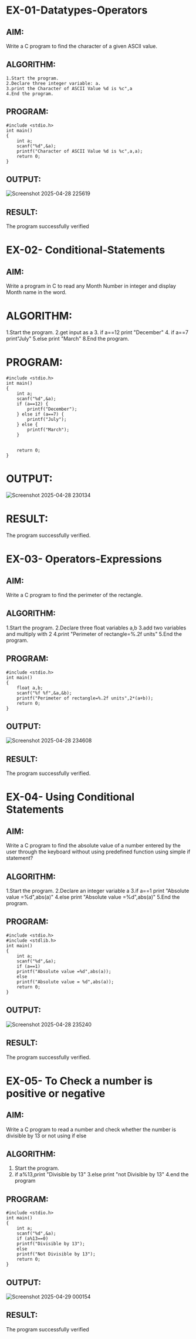 # EX-01-Datatypes-Operators
## AIM:
Write a C program to find the character of a given ASCII value.

## ALGORITHM:
```
1.Start the program.
2.Declare three integer variable: a.
3.print the Character of ASCII Value %d is %c",a
4.End the program.
```
## PROGRAM:

```
#include <stdio.h>
int main()
{
    int a;
    scanf("%d",&a);
    printf("Character of ASCII Value %d is %c",a,a);
    return 0;
}
```
## OUTPUT:
![Screenshot 2025-04-28 225619](https://github.com/user-attachments/assets/40a6701e-1866-487b-9e2a-c27383c5f206)


## RESULT:
The program successfully verified

# EX-02- Conditional-Statements
## AIM:
Write a program in C to read any Month Number in integer and display Month name in the word.

# ALGORITHM:
1.Start the program.
2.get input as a
3. if a==12 print "December"
4. if a==7 print"July"
5.else print "March"
8.End the program.

# PROGRAM:

```
#include <stdio.h>
int main()  
{
    int a;
    scanf("%d",&a);
    if (a==12) {
        printf("December");
    } else if (a==7) {
        printf("July");
    } else {
        printf("March");
    }
        
    
    return 0;
}
```
# OUTPUT:
![Screenshot 2025-04-28 230134](https://github.com/user-attachments/assets/78c7f0a8-1217-4c16-bed4-a8057d7b8149)


# RESULT:
The program successfully verified.
 
 
 
# EX-03- Operators-Expressions
## AIM:
Write a C program to find the perimeter of the rectangle.


## ALGORITHM:
1.Start the program.
2.Declare three float variables a,b
3.add two variables and multiply with 2
4.print "Perimeter of rectangle=%.2f units"
5.End the program.

## PROGRAM:
```
#include <stdio.h>
int main()
{
    float a,b;
    scanf("%f %f",&a,&b);
    printf("Perimeter of rectangle=%.2f units",2*(a+b));
    return 0;
}
```
## OUTPUT:
![Screenshot 2025-04-28 234608](https://github.com/user-attachments/assets/0c988764-f35b-4295-a1cf-a1e9e41f0409)


## RESULT:
The program successfully verified.

# EX-04- Using Conditional Statements

## AIM:
Write a C program to find the absolute value of a number entered by the user through the keyboard without using predefined function using simple if statement?
## ALGORITHM:
1.Start the program.
2.Declare an integer variable a
3.if a==1 print "Absolute value =%d",abs(a)"
4.else print "Absolute value =%d",abs(a)"
5.End the program.

## PROGRAM:

```
#include <stdio.h>
#include <stdlib.h>
int main()
{
    int a;
    scanf("%d",&a);
    if (a==1)
    printf("Absolute value =%d",abs(a));
    else
    printf("Absolute value = %d",abs(a));
    return 0;
}
```

## OUTPUT:

![Screenshot 2025-04-28 235240](https://github.com/user-attachments/assets/e6ed52f3-892d-4f25-b5fe-df8f2637ba15)



## RESULT:
The program successfully verified.



# EX-05- To Check a number is positive or negative
## AIM:
Write a C program to read a number and check whether the number is divisible by 13 or not using  if else
## ALGORITHM:
1.	Start the program.
2. if a%13,print "Divisible by 13"
3.else print "not Divisible by 13"
4.end the program

## PROGRAM:
```
#include <stdio.h>
int main()
{
    int a;
    scanf("%d",&a);
    if (a%13==0)
    printf("Divisible by 13");
    else
    printf("Not Divisible by 13");
    return 0;
}
```
## OUTPUT:
![Screenshot 2025-04-29 000154](https://github.com/user-attachments/assets/045a4709-abae-4e8a-9878-c314d4ba4004)


## RESULT:
The program successfully verified

